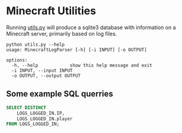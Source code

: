 # Minecraft Utilities

Running [utils.py](utils.py) will produce a sqlite3 database with information on a Minecraft server, primarily based on log files.

``` console
python utils.py --help
usage: MinecraftLogParser [-h] [-i INPUT] [-o OUTPUT]

options:
  -h, --help            show this help message and exit
  -i INPUT, --input INPUT
  -o OUTPUT, --output OUTPUT
```

## Some example SQL querries

```sql
SELECT DISTINCT
	LOGS_LOGGED_IN.IP,
	LOGS_LOGGED_IN.player
FROM LOGS_LOGGED_IN;
```